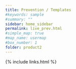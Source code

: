 ```yaml
---
title: Prevention / Templates
#keywords: sample
#summary: ""
sidebar: home_sidebar
permalink: live_prev.html
#simple_map: true
#map_name: usermap
#box_number: 1
folder: product2
---
```



{% include links.html %}
